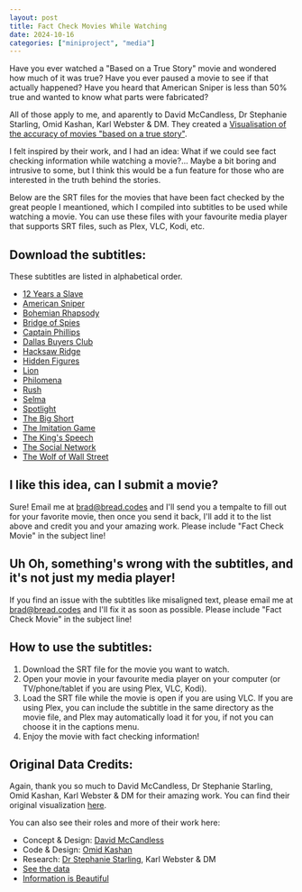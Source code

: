 ```yaml
---
layout: post
title: Fact Check Movies While Watching
date: 2024-10-16
categories: ["miniproject", "media"]
---
```


Have you ever watched a "Based on a True Story" movie and wondered how much of it was true? Have you ever paused a movie to see if that actually happened? Have you heard that American Sniper is less than 50% true and wanted to know what parts were fabricated?

All of those apply to me, and aparently to David McCandless, Dr Stephanie Starling, Omid Kashan, Karl Webster & DM. They created a [Visualisation of the accuracy of movies "based on a true story"](https://informationisbeautiful.net/visualizations/based-on-a-true-true-story/). 

I felt inspired by their work, and I had an idea: What if we could see fact checking information while watching a movie?... Maybe a bit boring and intrusive to some, but I think this would be a fun feature for those who are interested in the truth behind the stories.

Below are the SRT files for the movies that have been fact checked by the great people I meantioned, which I compiled into subtitles to be used while watching a movie. You can use these files with your favourite media player that supports SRT files, such as Plex, VLC, Kodi, etc.

## Download the subtitles:

These subtitles are listed in alphabetical order.

- [12 Years a Slave](/assets/factchecksrt/12_years_a_slave.srt)
- [American Sniper](/assets/factchecksrt/american_sniper.srt)
- [Bohemian Rhapsody](/assets/factchecksrt/bohemian_rhapsody.srt)
- [Bridge of Spies](/assets/factchecksrt/bridge_of_spies.srt)
- [Captain Phillips](/assets/factchecksrt/captain_phillips.srt)
- [Dallas Buyers Club](/assets/factchecksrt/dallas_buyers_club.srt)
- [Hacksaw Ridge](/assets/factchecksrt/hacksaw_ridge.srt)
- [Hidden Figures](/assets/factchecksrt/hidden_figures.srt)
- [Lion](/assets/factchecksrt/lion.srt)
- [Philomena](/assets/factchecksrt/philomena.srt)
- [Rush](/assets/factchecksrt/rush.srt)
- [Selma](/assets/factchecksrt/selma.srt)
- [Spotlight](/assets/factchecksrt/spotlight.srt)
- [The Big Short](/assets/factchecksrt/the_big_short.srt)
- [The Imitation Game](/assets/factchecksrt/the_imitation_game.srt)
- [The King's Speech](/assets/factchecksrt/the_kings_speech.srt)
- [The Social Network](/assets/factchecksrt/the_social_network.srt)
- [The Wolf of Wall Street](/assets/factchecksrt/the_wolf_of_wall_street.srt)

## I like this idea, can I submit a movie?

Sure! Email me at [brad@bread.codes](mailto:brad@bread.codes) and I'll send you a tempalte to fill out for your favorite movie, then once you send it back, I'll add it to the list above and credit you and your amazing work. Please include "Fact Check Movie" in the subject line!

## Uh Oh, something's wrong with the subtitles, and it's not just my media player!

If you find an issue with the subtitles like misaligned text, please email me at [brad@bread.codes](mailto:brad@bread.codes) and I'll fix it as soon as possible. Please include "Fact Check Movie" in the subject line!

## How to use the subtitles:

1. Download the SRT file for the movie you want to watch.
2. Open your movie in your favourite media player on your computer (or TV/phone/tablet if you are using Plex, VLC, Kodi).
3. Load the SRT file while the movie is open if you are using VLC. If you are using Plex, you can include the subtitle in the same directory as the movie file, and Plex may automatically load it for you, if not you can choose it in the captions menu.
4. Enjoy the movie with fact checking information!

## Original Data Credits:

Again, thank you so much to David McCandless, Dr Stephanie Starling, Omid Kashan, Karl Webster & DM for their amazing work. You can find their original visualization [here](https://informationisbeautiful.net/visualizations/based-on-a-true-true-story/).

You can also see their roles and more of their work here:

- Concept & Design: [David McCandless](http://davidmccandless.com)
- Code & Design: [Omid Kashan](https://omid.uk)
- Research: [Dr Stephanie Starling](https://stephaniestarling.com), Karl Webster & DM
- [See the data](https://docs.google.com/spreadsheets/d/1sJDpzYH_sMYuYHqkmZeJGIq_TEXGDjboYdSoew7UjZ8)
- [Information is Beautiful](https://informationisbeautiful.net/)
